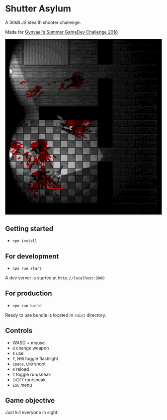 # Shutter Asylum

A 30kB JS stealth shooter challenge.

Made for [Gynvael's Summer GameDev Challenge 2018](https://gynvael.coldwind.pl/?lang=en&id=686)

![Game screenshot](/screens/screen_1.jpg)

## Getting started
 * `npm install`

## For development
 * `npm run start`

A dev server is started at `http://localhost:8080`

## For production
 * `npm run build`

Ready to use bundle is located in `/dist` directory.

## Controls
 * WASD + mouse
 * `Q` change weapon
 * `E` use
 * `F`, `MMB` toggle flashlight
 * `space`, `LMB` shoot
 * `R` reload
 * `C` toggle run/sneak
 * `SHIFT` run/sneak
 * `ESC` menu

## Game objective
Just kill everyone in sight.
